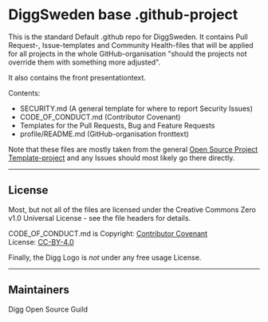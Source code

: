 <!--
SPDX-FileCopyrightText: 2023 Digg - Agency for Digital Government

SPDX-License-Identifier: CC0-1.0
-->

# DiggSweden base .github-project

This is the standard Default .github repo for DiggSweden. It contains Pull Request-, Issue-templates and Community Health-files that will be applied for all projects in the whole GitHub-organisation "should the projects not override them with something more adjusted".

It also contains the front presentationtext.

Contents:

- SECURITY.md (A general template for where to report Security Issues)
- CODE_OF_CONDUCT.md (Contributor Covenant)
- Templates for the Pull Requests, Bug and Feature Requests
- profile/README.md (GitHub-organisation fronttext)

Note that these files are mostly taken from the general [Open Source Project Template-project](https://github.com/diggsweden/open-source-project-template) and any Issues should most likely go there directly.

----

## License

Most, but not all of the files are licensed under the Creative Commons Zero v1.0 Universal License - see the file headers for details.

CODE_OF_CONDUCT.md is Copyright: [Contributor Covenant](https://www.contributor-covenant.org/)  
 License: [CC-BY-4.0](https://creativecommons.org/licenses/by/4.0/)

Finally, the Digg Logo is *not* under any free usage License.

----

## Maintainers

Digg Open Source Guild
